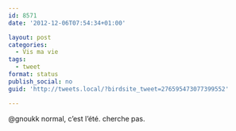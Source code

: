 ```yaml
---
id: 8571
date: '2012-12-06T07:54:34+01:00'

layout: post
categories:
  - Vis ma vie
tags:
  - tweet
format: status
publish_social: no
guid: 'http://tweets.local/?birdsite_tweet=276595473077399552'

---
```


@gnoukk normal, c’est l’été. cherche pas.